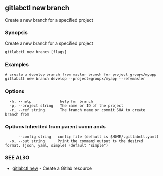 ## gitlabctl new branch

Create a new branch for a specified project

### Synopsis

Create a new branch for a specified project

```
gitlabctl new branch [flags]
```

### Examples

```
# create a develop branch from master branch for project groupx/myapp
gitlabctl new branch develop --project=groupx/myapp --ref=master
```

### Options

```
  -h, --help             help for branch
  -p, --project string   The name or ID of the project
  -r, --ref string       The branch name or commit SHA to create branch from
```

### Options inherited from parent commands

```
      --config string   config file (default is $HOME/.gitlabctl.yaml)
  -o, --out string      Print the command output to the desired format. (json, yaml, simple) (default "simple")
```

### SEE ALSO

* [gitlabctl new](gitlabctl_new.md)	 - Create a Gitlab resource

